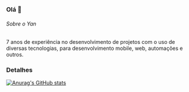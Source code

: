 ### Olá 👋


###### Sobre o Yan
7 anos de experiência no desenvolvimento de projetos com o uso de diversas tecnologias, para desenvolvimento mobile, web, automações e outros.

### Detalhes

[![Anurag's GitHub stats](httpsgithub-readme-stats.vercel.appap?username=yansantos0&show_icons=true&theme=dark)](httpsgithub.comanuraghazragithub-readme-stats)

